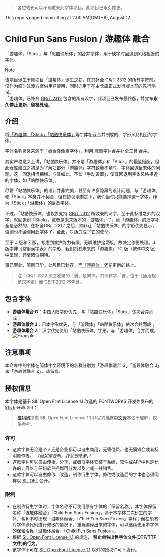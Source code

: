 > 各位站长可以不用收录此字体项目。此项目已永久停更。

This repo stopped committing at 2:00 AM(GMT+8), August 12.
# Child Fun Sans Fusion / 游趣体 融合  
「游趣体」「Stick」与「站酷快乐体」的合并字体，用于缺字时回退到风格相近的字体。  

> [!Note]
> 该项目诞生于原项目「游趣体」诞生之初，在其补全 GB/T 2312 的所有字符前，仅作为临时过渡方案供用户使用，同时亦用于在主仓库正式发行版本前的先行测试。  
> 「游趣体」已补齐 [GB/T 2312](https://openstd.samr.gov.cn/bzgk/gb/newGbInfo?hcno=5664A728BD9D523DE3B99BC37AC7A2CC) 包含的所有汉字，此项目已发布最终版，并宣布**永久停止更新，留档处理**。

 ## 介绍 
将[「游趣体」](https://github.com/Des-Magmeta/ChildFunSans)[「Stick」](https://github.com/fontworks-fonts/Stick)[「站酷快乐体」](https://github.com/googlefonts/zcool-kuaile)等字体相互合并制成的、字形风格相近的字体。 

字体名称灵感来源于[「缝合怪像素字体」](https://github.com/TakWolf/fusion-pixel-font)，利用 [魔兽字体合并补全工具](https://github.com/nowar-fonts/Warcraft-Font-Merger) 合并。

其实严格意义上讲，「站酷快乐体」并不是「游趣体」和「Stick」的最佳搭配，但此仓库建立之初是为了解决部分「游趣体」字符数量不足时，字体回退至宋体的问题，这一回退相当糟糕。与其如此，不如「手动设置」，使其回退到字体风格相近的字体，如「站酷快乐体」。  

尽管「站酷快乐体」的设计并非完美，甚至有许多隐藏的设计问题，与「游趣体」和「Stick」本身并不契合，但在协议限制之下，我们当时只能选择这一字体，作为「Stick」「游趣体」的后备字体。


不过，「站酷快乐体」也仅仅支持 [GB/T 2312](https://openstd.samr.gov.cn/bzgk/gb/newGbInfo?hcno=5664A728BD9D523DE3B99BC37AC7A2CC) 所收录的汉字，至于此标准之外的汉字，就回退到「Stick」，或者是未来版本的「游趣体」了。而「游趣体」的汉字补全是必然的，在补全GB/T 2312 之后，除非让「站酷快乐体」的字形优先显示，否则也不会调用此字体了。至此，G 版完成了它的使命。  

至于 J 版和 Z 版，考虑到维护能力有限，无暇维护这两版，故决定停更处理。J 版中非《常用漢字表》的字形，我们将在未来的「游趣体」TC 版（繁体中文版）中呈现，还请诸位期待。

事已至此，项目已毕。此项目已封存，而[「游趣体」](https://github.com/Des-Magmeta/ChildFunSans)还在更新的路上。

> 注：GB/T 2312 原文收录的「鍾」是繁体，其简体字「锺」位于《通用规范汉字表》而 GB/T 2312 不包含。

 ## 包含字体
- **游趣体融合 G**：中国大陆字形优先，与「站酷快乐体」「Stick」依次合并而成；  
- **游趣体融合 J**：日本字形优先，与「游趣体」「站酷快乐体」依次合并而成；  
- **游趣体融合 Z**：汉字优先使用「站酷快乐体」字形，与「游趣体」合并而成。  
![Example](https://github.com/user-attachments/assets/6def61eb-4a7b-4541-bcd4-3f820d231ba9)

 ## 注意事项 
 本仓库中的字体在简体中文环境下的名称分别为「游趣体融合 G」「游趣体融合 J」和「游趣体融合 Z」，请留意。 
  
 ## 授权信息 
  
 本字体是基于 SIL Open Font License 1.1 改造的 FONTWORKS 开发并发布的 [Stick](https://github.com/fontworks-fonts/Stick) 开源项目；
 > [猫啃网](https://www.maoken.com/)提供 SIL Open Font License 1.1 非官方[简体中文译本](https://www.maoken.com/ofl)便于理解，仅供参考。 
  
 ### 许可 
  
 - 这款字体无论是个人还是企业都可以自由商用，无需付费，也无需知会或者标明原作者。 *（但如果告知，我会很感激。）* 
 - 这款字体可以自由传播、分享，或者将字体安装于系统、软件或APP中也是允许的，可以与任何软件捆绑再分发以及／或一并销售。 
 - 这款字体可以自由修改、改造，制作衍生字体。修改或改造后的字体也必须同样以 [SIL OFL](https://scripts.sil.org/OFL) 公开。 
  
 ### 限制 
  
 - 在制作衍生字体时，字体名称不可使用原有字体的「保留名称」。本字体保留名称「游趣体融合」「Child Fun Sans Fusion」，基于本字体二次衍生的字体，名称不可出现「游趣体融合」「Child Fun Sans Fusion」字样；而在没有对字体源代码进行修改的情况下，重新编译出来的字体，可以继续使用本字体的保留名称「游趣体融合」「Child Fun Sans Fusion」。 
 - 根据 [SIL Open Font License 1.1](https://scripts.sil.org/OFL) 的规定， **禁止单独出售字体文件(OTF/TTF文件)的行为。** 
 - 该字体不可在 [SIL Open Font License 1.1](https://scripts.sil.org/OFL) 以外的授权许可下发行。

